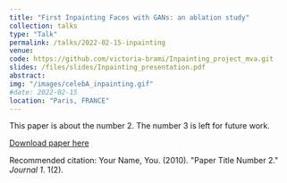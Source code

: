 ```yaml
---
title: "First Inpainting Faces with GANs: an ablation study"
collection: talks
type: "Talk"
permalink: /talks/2022-02-15-inpainting
venue: 
code: https://github.com/victoria-brami/Inpainting_project_mva.git
slides: /files/slides/Inpainting_presentation.pdf
abstract: 
img: "/images/celebA_inpainting.gif"
#date: 2022-02-15
location: "Paris, FRANCE"
---
```

This paper is about the number 2. The number 3 is left for future work.

[Download paper here](http://academicpages.github.io/files/paper2.pdf)

Recommended citation: Your Name, You. (2010). "Paper Title Number 2." <i>Journal 1</i>. 1(2).